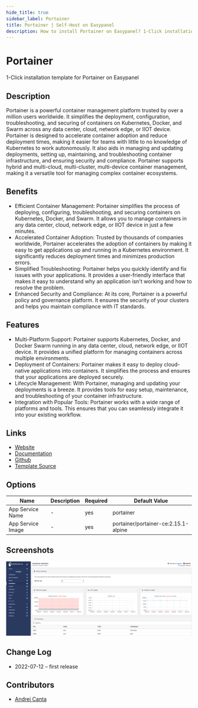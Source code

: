```yaml
---
hide_title: true
sidebar_label: Portainer
title: Portainer | Self-Host on Easypanel
description: How to install Portainer on Easypanel? 1-Click installation template for Portainer on Easypanel
---
```


<!-- generated -->

# Portainer

1-Click installation template for Portainer on Easypanel

## Description

Portainer is a powerful container management platform trusted by over a million users worldwide. It simplifies the deployment, configuration, troubleshooting, and securing of containers on Kubernetes, Docker, and Swarm across any data center, cloud, network edge, or IIOT device. Portainer is designed to accelerate container adoption and reduce deployment times, making it easier for teams with little to no knowledge of Kubernetes to work autonomously. It also aids in managing and updating deployments, setting up, maintaining, and troubleshooting container infrastructure, and ensuring security and compliance. Portainer supports hybrid and multi-cloud, multi-cluster, multi-device container management, making it a versatile tool for managing complex container ecosystems.

## Benefits

- Efficient Container Management: Portainer simplifies the process of deploying, configuring, troubleshooting, and securing containers on Kubernetes, Docker, and Swarm. It allows you to manage containers in any data center, cloud, network edge, or IIOT device in just a few minutes.
- Accelerated Container Adoption: Trusted by thousands of companies worldwide, Portainer accelerates the adoption of containers by making it easy to get applications up and running in a Kubernetes environment. It significantly reduces deployment times and minimizes production errors.
- Simplified Troubleshooting: Portainer helps you quickly identify and fix issues with your applications. It provides a user-friendly interface that makes it easy to understand why an application isn't working and how to resolve the problem.
- Enhanced Security and Compliance: At its core, Portainer is a powerful policy and governance platform. It ensures the security of your clusters and helps you maintain compliance with IT standards.

## Features

- Multi-Platform Support: Portainer supports Kubernetes, Docker, and Docker Swarm running in any data center, cloud, network edge, or IIOT device. It provides a unified platform for managing containers across multiple environments.
- Deployment of Containers: Portainer makes it easy to deploy cloud-native applications into containers. It simplifies the process and ensures that your applications are deployed securely.
- Lifecycle Management: With Portainer, managing and updating your deployments is a breeze. It provides tools for easy setup, maintenance, and troubleshooting of your container infrastructure.
- Integration with Popular Tools: Portainer works with a wide range of platforms and tools. This ensures that you can seamlessly integrate it into your existing workflow.

## Links

- [Website](https://www.portainer.io/)
- [Documentation](https://docs.portainer.io/)
- [Github](https://github.com/portainer/portainer#readme)
- [Template Source](https://github.com/easypanel-io/templates/tree/main/templates/portainer)

## Options

Name | Description | Required | Default Value
-|-|-|-
App Service Name | - | yes | portainer
App Service Image | - | yes | portainer/portainer-ce:2.15.1-alpine

## Screenshots

![Portainer Screenshot](./assets/screenshot.png)

## Change Log

- 2022-07-12 – first release

## Contributors

- [Andrei Canta](https://github.com/deiucanta)
